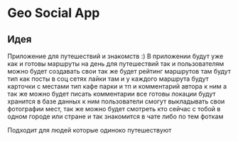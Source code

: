 # Geo Social App
## Идея
Приложение для путешествий и знакомств :)
В приложении будут уже как и готовы маршруты на день для путешествий так и пользователям можно будет создавать свои так же будет рейтинг маршрутов там будут тип как посты в соц сетях лайки там и у каждого маршрута будут карточки с местами тип кафе парки и тп и комментарий автора к ним а так же можно будет писать комментарии
все готовы локации будут хранится в базе данных  к ним пользователи смогут выкладывать свои фотографии мест, так же можно будет смотреть кто сейчас с тобой в одном городе или стране и так знакомится в чате либо по тем фоткам

Подходит для людей которые одиноко путешествуют
